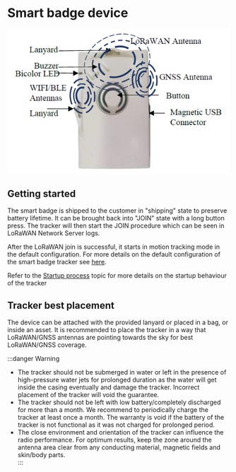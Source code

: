 # Smart badge device

![](images/image1.png)

## Getting started

 The smart badge is shipped to the customer in "shipping" state to preserve battery lifetime. It can be brought back into "JOIN" state with a long button press. The tracker will then start the JOIN procedure which can be seen in LoRaWAN Network Server logs.

 After the LoRaWAN join is successful, it starts in motion tracking mode in the default configuration. For more details on the default configuration of the smart badge tracker see [here](../../../../abeeway-trackers-reference-guide/AbeewayRefGuide_2.3/default-config-delivered-ms/readme.md).

Refer to the [Startup process](../../functioning/startup-process/readme.md) topic for more details on the startup behaviour of the tracker

## Tracker best placement

 The device can be attached with the provided lanyard or placed in a bag, or inside an asset. It is recommended to place the tracker in a way that LoRaWAN/GNSS antennas are pointing towards the sky for best LoRaWAN/GNSS coverage.

:::danger Warning
- The tracker should not be submerged in water or left in the presence of high-pressure water jets for prolonged duration as the water will get inside the casing eventually and damage the tracker. Incorrect placement of the tracker will void the guarantee.
- The tracker should not be left with low battery/completely discharged for more than a month. We recommend to periodically charge the tracker at least once a month. The warranty is void if the battery of the tracker is not functional as it was not charged for prolonged period.
- The close environment and orientation of the tracker can influence the radio performance. For optimum results, keep the zone around the antenna area clear from any conducting material, magnetic fields and skin/body parts.  
:::
